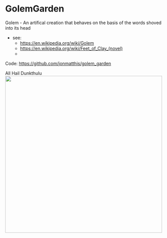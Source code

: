 # GolemGarden

Golem - An artifical creation that behaves on the basis of the words shoved into its head

- see: 
  - https://en.wikipedia.org/wiki/Golem
  - https://en.wikipedia.org/wiki/Feet_of_Clay_(novel)
  - 

Code: https://github.com/jonmatthis/golem_garden

All Hail Dunkthulu
<img src="dunkthulu_trex_head.png" width="500"/>